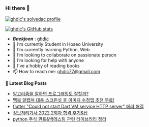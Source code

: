 ### Hi there 👋

[![ghdic's solvedac profile](http://mazassumnida.wtf/api/v2/generate_badge?boj=ghdic)](https://solved.ac/profile/ghdic)

[![ghdic's GitHub stats](https://github-readme-stats.vercel.app/api?username=ghdic&show_icons=true&theme=onedark)](https://github.com/ghdic/github-readme-stats)
- __*Baekjoon*__ : [ghdic](http://icpc.me/ghdic)
- 🔭 I’m currently Student in Hoseo University
- 🌱 I’m currently learning Python, Web
- 👯 I’m looking to collaborate on passionate person 
- 🤔 I’m looking for help with anyone
- 💬 I've a hobby of reading books
- 📫 How to reach me: ghdic77@gmail.com


**📕 Latest Blog Posts**
<!-- BLOG-POST-LIST:START -->
- [알고리즘을 잘하면 프로그래밍도 잘할까?](https://marinelifeirony.tistory.com/161)
- [맥북 알캡쳐 대용 스크린샷 후 이미지 수정앱 추천 무료!](https://marinelifeirony.tistory.com/160)
- [flutter &quot;Could not start Dart VM service HTTP server&quot; 에러 해결](https://marinelifeirony.tistory.com/159)
- [정보처리기사 2022 2회차 합격 후기&amp;팁](https://marinelifeirony.tistory.com/158)
- [python 주식 퀀트&amp;백테스팅 관련 라이브러리 정리](https://marinelifeirony.tistory.com/157)
<!-- BLOG-POST-LIST:END -->